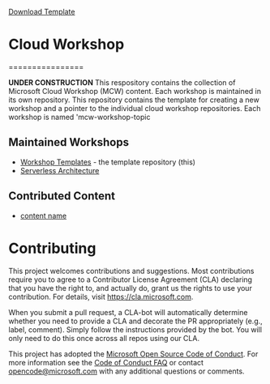 [Download Template](https://github.com/Microsoft/MCW-Template-Cloud-Workshop/archive/master.zip)

# Cloud Workshop
================

**UNDER CONSTRUCTION** This respository contains the collection of Microsoft Cloud Workshop (MCW) content.  Each workshop is maintained in its own repository.  This repository contains the template for creating a new workshop and a pointer to the individual cloud workshop repositories.   Each workshop is named 'mcw-workshop-topic

Maintained Workshops
--------------------
- [Workshop Templates](https://github.com/Microsoft/Cloud-Workshop) - the template repository (this)
- [Serverless Architecture](https://github.com/Microsoft/MCW-Serverless-Architecture)

Contributed Content
-------------------
- [content name](https://www.github.com/name)


# Contributing

This project welcomes contributions and suggestions.  Most contributions require you to agree to a
Contributor License Agreement (CLA) declaring that you have the right to, and actually do, grant us
the rights to use your contribution. For details, visit https://cla.microsoft.com.

When you submit a pull request, a CLA-bot will automatically determine whether you need to provide
a CLA and decorate the PR appropriately (e.g., label, comment). Simply follow the instructions
provided by the bot. You will only need to do this once across all repos using our CLA.

This project has adopted the [Microsoft Open Source Code of Conduct](https://opensource.microsoft.com/codeofconduct/).
For more information see the [Code of Conduct FAQ](https://opensource.microsoft.com/codeofconduct/faq/) or
contact [opencode@microsoft.com](mailto:opencode@microsoft.com) with any additional questions or comments.
